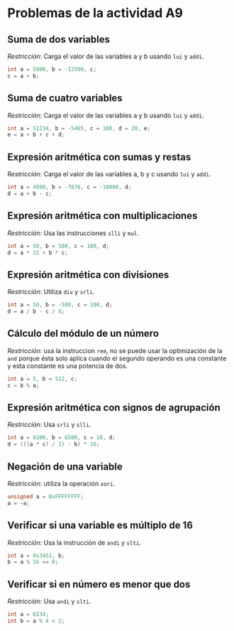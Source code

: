 # Problemas de la actividad A9

## Suma de dos variables

*Restricción*: Carga el valor de las variables a y b usando `lui` y `addi`.

```C++
int a = 5000, b = -12500, c;
c = a + b;
```

## Suma de cuatro variables

*Restricción*: Carga el valor de las variables a y b usando `lui` y `addi`.

```C++
int a = 51234, b = -5465, c = 100, d = 20, e;
e = a + b + c + d;
```

## Expresión aritmética con sumas y restas

*Restricción*: Carga el valor de las variables a, b y c usando `lui` y `addi`.

```C++
int a = 4998, b = -7876, c = -10000, d;
d = a + b - c;
```

## Expresión aritmética con multiplicaciones

*Restricción*: Usa las instrucciones `slli` y `mul`.

```C++
int a = 50, b = 500, c = 100, d;
d = a * 32 + b * c;
```

## Expresión aritmética con divisiones

*Restricción*: Utiliza `div` y `srli`.

```C++
int a = 50, b = -500, c = 100, d;
d = a / b - c / 8;
```

## Cálculo del módulo de un número

*Restricción*: usa la instruccion `rem`, no se puede usar la optimización de la `and` porque ésta solo aplica cuando el segundo operando es una constante y esta constante es una potencia de dos.

```C++
int a = 5, b = 512, c;
c = b % a;
```

## Expresión aritmética con signos de agrupación 

*Restricción*: Usa `srli` y `slli`.

```C++
int a = 8100, b = 6500, c = 10, d;
d = (((a * c) / 2) - b) * 16;
```

## Negación de una variable

*Restricción*: utiliza la operación `xori`.

```C++
unsigned a = 0xFFFFFFFF;
a = ~a;
```

## Verificar si una variable es múltiplo de 16 

*Restricción*: Usa la instrucción de `andi` y `slti`.

```C++
int a = 0x3451, b;
b = a % 16 == 0;
```

## Verificar si en número es menor que dos

*Restricción*: Usa `andi` y `slti`.

```C++
int a = 6234;
int b = a % 4 < 2;
```